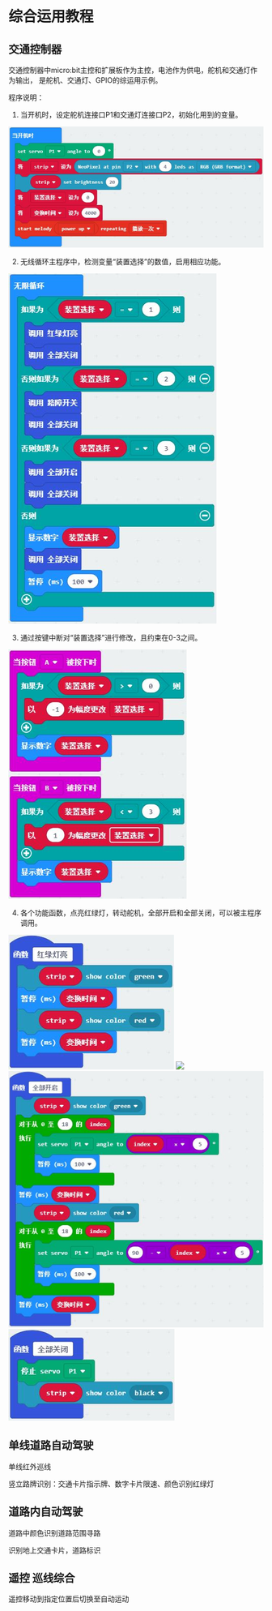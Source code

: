 # 综合运用教程

## 交通控制器

交通控制器中micro:bit主控和扩展板作为主控，电池作为供电，舵机和交通灯作为输出，
是舵机、交通灯、GPIO的综运用示例。

程序说明：

1. 当开机时，设定舵机连接口P1和交通灯连接口P2，初始化用到的变量。

![](./images/composite/trafficDeviceStart.jpg)

2. 无线循环主程序中，检测变量“装置选择”的数值，启用相应功能。

![](./images/composite/trafficDeviceLoop.jpg)

3. 通过按键中断对“装置选择”进行修改，且约束在0-3之间。

![](./images/composite/trafficDeviceInterrupt.jpg)

4. 各个功能函数，点亮红绿灯，转动舵机，全部开启和全部关闭，可以被主程序调用。

![](./images/composite/trafficDeviceLight.jpg)
![](./images/compositetrafficDeviceServo.jpg)
![](./images/composite/trafficDeviceOpenAll.jpg)
![](./images/composite/trafficDeviceCloseAll.jpg)

## 单线道路自动驾驶

单线红外巡线

竖立路牌识别：交通卡片指示牌、数字卡片限速、颜色识别红绿灯

## 道路内自动驾驶

道路中颜色识别道路范围寻路

识别地上交通卡片，道路标识

## 遥控 巡线综合

遥控移动到指定位置后切换至自动运动
